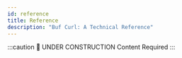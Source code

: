 ```yaml
---
id: reference
title: Reference
description: "Buf Curl: A Technical Reference"
---
```




:::caution 🚧 UNDER CONSTRUCTION
Content Required
:::
